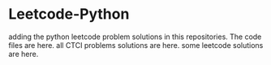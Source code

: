 # Leetcode-Python
adding the python leetcode problem solutions in this repositories. 
The code files are here.
all CTCI problems solutions are here.
some leetcode solutions are here.






































































































































































































































































































































































































































































































